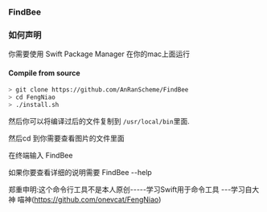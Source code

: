 ### FindBee

### 如何声明

你需要使用 Swift Package Manager 在你的mac上面运行

#### Compile from source

```bash
> git clone https://github.com/AnRanScheme/FindBee
> cd FengNiao
> ./install.sh
```

然后你可以将编译过后的文件复制到 `/usr/local/bin`里面.


然后cd 到你需要查看图片的文件里面

在终端输入 FindBee 

如果你要查看详细的说明需要 FindBee --help


郑重申明:这个命令行工具不是本人原创-----学习Swift用于命令工具  ---学习自大神 喵神(https://github.com/onevcat/FengNiao)
